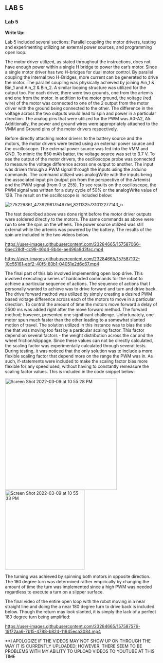 ## LAB 5

### Lab 5

**Write Up:** 
 
Lab 5 included several sections: Parallel coupling the motor drivers, testing and experimenting utilizing an external power sources, and programming open loop. 

The motor driver utilized, as stated throughout the instructions, does not have enough power within a single H bridge to power the car’s motor. Since a single motor driver has two H-bridges for dual motor control. By parallel coupling the internal two H-Bridges, more current can be generated to drive the motor. The parallel coupling was physically achieved by joining Ain_1 & Bin_1 and Ain_2 & Bin_2. A similar looping structure was utilized for the output too. For each driver, there were two grounds, one from the artemis and one from the motor. In addition to the motor ground, the voltage (red wire) of the motor was connected to one of the 2 output from the motor driver with the ground being connected to the other. The difference in the voltage across the two outputs would lead to spin and power in a particular direction. The analog pins that were utilized for the PWM was A0-A2, A5. Additionally, the power and ground wires were appropriately attached to the VMM and Ground pins of the motor drivers respectively. 

Before directly attaching motor drivers to the battery source and the motors, the motor drivers were tested using an external power source and the oscilloscope. The external power source was fed into the VMM and GND. To mimic the 850 mAh batter, the voltage source was set to 3.7 V. To see the output of the motor drivers, the oscilloscope probe was connected to measure the voltage difference across one output to another. The input was driven through a PWM signal through the inputs using the arduino commands. The command utilized was analogWrite with the inputs being the associated input pin (output pin from the perspective of the Artemis) and the PWM signal (from 0 to 255). To see results on the oscilloscope, the PWM signal was written for a duty cycle of 50% or the analogWrite value of 128. The result on the oscilloscope is included below: 

![275226361_473929817546756_8211325731012277143_n](https://user-images.githubusercontent.com/23284665/157587006-5c914a17-6dc1-46b3-bc06-e4473497e43d.jpg)

The test described above was done right before the motor driver outputs were soldered directly to the motors. The same commands as above were run to see the spin on the wheels. The power source utilized was still external while the artemis was powered by the battery. The results of the spin are included in the two videos below. 


https://user-images.githubusercontent.com/23284665/157587066-6aec28df-cc98-46d4-8b4e-ae496a8d3fac.mp4



https://user-images.githubusercontent.com/23284665/157587102-10c55161-ebf2-40f5-80b1-04051e2d6c67.mp4



The final part of this lab involved implementing open loop drive. This involved executing a series of hardcoded commands for the robot to achieve a particular sequence of actions. The sequence of actions that I personally wanted to achieve was to drive forward and turn and drive back. The drive forward method was utilized by simply creating a desired PWM based voltage difference across each of the motors to move in a particular direction. To control the amount of time the motors move forward a delay of 2500 ms was added right after the move forward method. The forward method; however, presented one significant challenge. Unfortunately, one motor spun much faster than the other leading to a somewhat slanted motion of travel. The solution utilized in this instance was to bias the side the that was moving too fast by a particular scaling factor. This factor depend on several factors - the weight distribution across the car and the wheel friction/slippage. Since these values can not be directly calculated, the scaling factor was experimentally calculated through several tests. During testing, it was noticed that the only solution was to include a more flexible scaling factor that depend more on the range the PWM was in. As such, if-statements were included to make the scaling factor bias more flexible for any speed used, without having to constantly remeasure the scaling factor values. This is included in the code snippet below: 

<img width="367" alt="Screen Shot 2022-03-09 at 10 55 28 PM" src="https://user-images.githubusercontent.com/23284665/157586577-4e677992-34cd-45fa-9496-394cba3c9b5d.png">

<img width="262" alt="Screen Shot 2022-03-09 at 10 55 33 PM" src="https://user-images.githubusercontent.com/23284665/157586591-35bca77c-2c00-4dac-9695-651c94b5b29b.png">


The turning was achieved by spinning both motors in opposite direction. The 180 degree turn was determined rather empirically by changing the amount of time the turn was implemented since a high PWM was needed regardless to execute a turn on a slipper surface. 


The final video of the entire open loop with the robot moving in a near straight line and doing the a near 180 degree turn to drive back is included below. Though the return may look slanted, it is simply the lack of a perfect 180 degree turn being amplified:  


https://user-images.githubusercontent.com/23284665/157587579-19f72aa6-7b15-4788-b824-11845eca3084.mp4


**I APOLOGIZE IF THE VIDEOS MAY NOT SHOW UP ON THROUGH THE WAY IT IS CURRENTLY UPLOADED; HOWEVER, THERE SEEM TO BE PROBLEMS WITH MY ABILITY TO UPLOAD VIDEOS TO YOUTUBE AT THIS TIME
